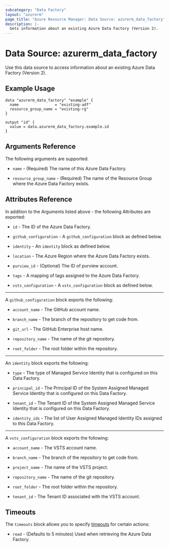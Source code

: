 ```yaml
---
subcategory: "Data Factory"
layout: "azurerm"
page_title: "Azure Resource Manager: Data Source: azurerm_data_factory"
description: |-
  Gets information about an existing Azure Data Factory (Version 2).
---
```


# Data Source: azurerm_data_factory

Use this data source to access information about an existing Azure Data Factory (Version 2).

## Example Usage

```hcl
data "azurerm_data_factory" "example" {
  name                = "existing-adf"
  resource_group_name = "existing-rg"
}

output "id" {
  value = data.azurerm_data_factory.example.id
}
```

## Arguments Reference

The following arguments are supported:

- `name` - (Required) The name of this Azure Data Factory.

- `resource_group_name` - (Required) The name of the Resource Group where the Azure Data Factory exists.

## Attributes Reference

In addition to the Arguments listed above - the following Attributes are exported:

- `id` - The ID of the Azure Data Factory.

- `github_configuration` - A `github_configuration` block as defined below.

- `identity` - An `identity` block as defined below.

- `location` - The Azure Region where the Azure Data Factory exists.

- `purview_id` - (Optional) The ID of purview account.

- `tags` - A mapping of tags assigned to the Azure Data Factory.

- `vsts_configuration` - A `vsts_configuration` block as defined below.

---

A `github_configuration` block exports the following:

- `account_name` - The GitHub account name.

- `branch_name` - The branch of the repository to get code from.

- `git_url` - The GitHub Enterprise host name.

- `repository_name` - The name of the git repository.

- `root_folder` - The root folder within the repository.

---

An `identity` block exports the following:

- `type` - The type of Managed Service Identity that is configured on this Data Factory.

- `principal_id` - The Principal ID of the System Assigned Managed Service Identity that is configured on this Data Factory.

- `tenant_id` - The Tenant ID of the System Assigned Managed Service Identity that is configured on this Data Factory.

- `identity_ids` - The list of User Assigned Managed Identity IDs assigned to this Data Factory.

---

A `vsts_configuration` block exports the following:

- `account_name` - The VSTS account name.

- `branch_name` - The branch of the repository to get code from.

- `project_name` - The name of the VSTS project.

- `repository_name` - The name of the git repository.

- `root_folder` - The root folder within the repository.

- `tenant_id` - The Tenant ID associated with the VSTS account.

## Timeouts

The `timeouts` block allows you to specify [timeouts](https://www.terraform.io/language/resources/syntax#operation-timeouts) for certain actions:

- `read` - (Defaults to 5 minutes) Used when retrieving the Azure Data Factory.
